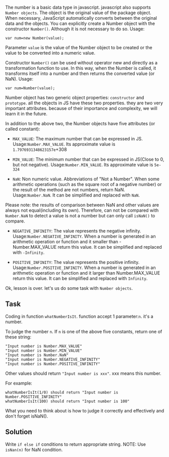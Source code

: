 The number is a basic data type in javascript. javascript also supports `Number objects`. The object is the original value of the package object. When necessary, JavaScript automatically converts between the original data and the objects. You can explicitly create a Number object with the constructor `Number()`. Although it is not necessary to do so. Usage:
```
var num=new Number(value);
```
Parameter `value` is the value of the Number object to be created or the value to be converted into a numeric value.

Constructor `Number()` can be used without operator new and directly as a transformation function to use. In this way, when the Number is called, it transforms itself into a number and then returns the converted value (or NaN). Usage:
```
var num=Number(value);
```
Number object has two generic object properties: `constructor` and `prototype`. all the objects in JS have these two properties. they are two very important attributes. because of their importance and complexity, we will learn it in the future.

In addition to the above two, the Number objects have five attributes (or called constant):

- `MAX_VALUE`: The maximum number that can be expressed in JS. Usage:`Number.MAX_VALUE`. Its approximate value is `1.7976931348623157e`+308

- `MIN_VALUE`: The minimum number that can be expressed in JS(Close to 0, but not negative). Usage:`Number.MIN_VALUE`. Its approximate value is `5e-324`

- `NaN`: Non numeric value. Abbreviations of "Not a Number". When some arithmetic operations (such as the square root of a negative number) or the result of the method are not numbers, return NaN. Usage:`Number.NaN`. It can be simplified and replaced with `NaN`.

Please note: the results of comparison between NaN and other values are always not equal(including its own). Therefore, can not be compared with `Number.NaN` to detect a value is not a number but can only call `isNaN()` to compare.

- `NEGATIVE_INFINITY`: The value represents the negative infinity. Usage:`Number.NEGATIVE_INFINITY`. When a number is generated in an arithmetic operation or function and it smaller than -Number.MAX_VALUE return this value. It can be simplified and replaced with `-Infinity`.

- `POSITIVE_INFINITY`: The value represents the positive infinity. Usage:`Number.POSITIVE_INFINITY`. When a number is generated in an arithmetic operation or function and it larger than Number.MAX_VALUE return this value. It can be simplified and replaced with `Infinity`.

Ok, lesson is over. let's us do some task with `Number objects`.

## Task
Coding in function `whatNumberIsIt`. function accept 1 parameter:`n`. it's a number.

To judge the number `n`. If `n` is one of the above five constants, return one of these string:
```
"Input number is Number.MAX_VALUE"
"Input number is Number.MIN_VALUE"
"Input number is Number.NaN"
"Input number is Number.NEGATIVE_INFINITY"
"Input number is Number.POSITIVE_INFINITY"
```
Other values should return `"Input number is xxx"`. xxx means this number.

For example:
```
whatNumberIsIt(1/0) should return "Input number is Number.POSITIVE_INFINITY"
whatNumberIsIt(100) should return "Input number is 100"
```
What you need to think about is how to judge it correctly and effectively and don't forget isNaN().

## Solution
Write `if else if` conditions to return appropriate string.
NOTE: Use `isNan(n)` for NaN condition.
